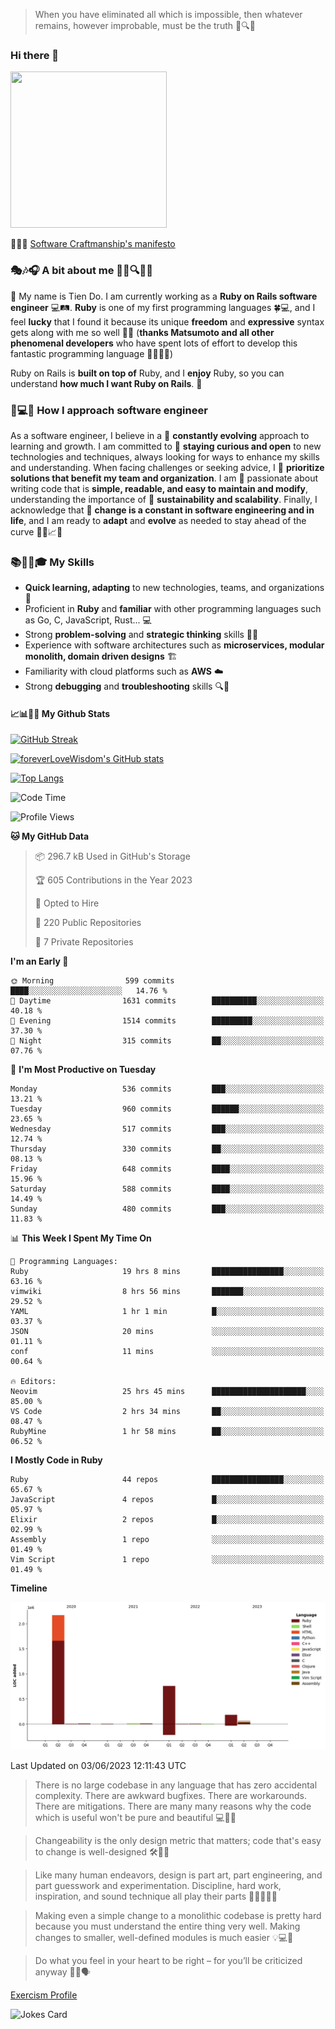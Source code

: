 > When you have eliminated all which is impossible, then whatever remains, however improbable, must be the truth 🤔🔍💡
### Hi there 👋

<!--
**foreverLoveWisdom/foreverLoveWisdom** is a ✨ _special_ ✨ repository because its `README.md` (this file) appears on your GitHub profile.

Here are some ideas to get you started:

- 🔭 I’m currently working on ...
- 🌱 I’m currently learning ...
- 👯 I’m looking to collaborate on ...
- 🤔 I’m looking for help with ...
- 💬 Ask me about ...
- 📫 How to reach me: ...
- 😄 Pronouns: ...
- ⚡ Fun fact: ...
-->

<img src="https://codecondo.com/wp-content/uploads/2017/09/railslogo.png" width="250" height="250">

 📜🔨🌟 [Software Craftmanship's manifesto](http://manifesto.softwarecraftsmanship.org/)

### 🎭🎶🎧 A bit about me 🕵️‍♀️🔍🕵️‍♂️
👋 My name is Tien Do. I am currently working as a **Ruby on Rails software engineer** 💻🛤️. **Ruby** is one of my first programming languages 🍀💻, and I feel **lucky** that I found it because its unique **freedom** and **expressive** syntax gets along with me so well 🤗💬 (**thanks Matsumoto and all other phenomenal developers** who have spent lots of effort to develop this fantastic programming language 🙏👨‍💻🌟)

Ruby on Rails is **built on top of** Ruby, and I **enjoy** Ruby, so you can understand **how much I want Ruby on Rails**. 🤩

### 🤔💻🔨 How I approach software engineer
As a software engineer, I believe in a 🔄 **constantly evolving** approach to learning and growth. I am committed to 🤔 **staying curious and open** to new technologies and techniques, always looking for ways to enhance my skills and understanding. When facing challenges or seeking advice, I 👥  **prioritize solutions that benefit my team and organization**. I am 🎉 passionate about writing code that is **simple, readable, and easy to maintain and modify**, understanding the importance of 🌱 **sustainability and scalability**. Finally, I acknowledge that 🌊 **change is a constant in software engineering and in life**, and I am ready to **adapt** and **evolve** as needed to stay ahead of the curve 🏃‍♂️📈🔄

### 📚🧑‍💻🎓 My Skills
- **Quick learning, adapting** to new technologies, teams, and organizations 🚀
- Proficient in **Ruby** and **familiar** with other programming languages such as Go, C, JavaScript, Rust... 💻
- Strong **problem-solving** and **strategic thinking** skills 🤔💡
- Experience with software architectures such as **microservices, modular monolith, domain driven designs** 🏗️
- Familiarity with cloud platforms such as **AWS** ☁️ 
- Strong **debugging** and **troubleshooting** skills 🔍🐞

#### 📈📊👨‍💻  My Github Stats

[![GitHub Streak](https://github-readme-streak-stats.herokuapp.com/?user=foreverLoveWisdom&theme=dracula)](https://git.io/streak-stats)
&nbsp;
&nbsp;

[![foreverLoveWisdom's GitHub stats](https://github-readme-stats.vercel.app/api?username=foreverLoveWisdom&show_icons=true&theme=react&count_private=true)](https://github.com/anuraghazra/github-readme-stats)

[![Top Langs](https://github-readme-stats.vercel.app/api/top-langs/?username=foreverLoveWisdom&show_icons=true&theme=vue-dark)](https://github.com/anuraghazra/github-readme-stats)

<!--START_SECTION:waka-->
![Code Time](http://img.shields.io/badge/Code%20Time-1%2C969%20hrs%2015%20mins-blue)

![Profile Views](http://img.shields.io/badge/Profile%20Views-0-blue)

**🐱 My GitHub Data** 

> 📦 296.7 kB Used in GitHub's Storage 
 > 
> 🏆 605 Contributions in the Year 2023
 > 
> 💼 Opted to Hire
 > 
> 📜 220 Public Repositories 
 > 
> 🔑 7 Private Repositories 
 > 
**I'm an Early 🐤** 

```text
🌞 Morning                599 commits         ████░░░░░░░░░░░░░░░░░░░░░   14.76 % 
🌆 Daytime                1631 commits        ██████████░░░░░░░░░░░░░░░   40.18 % 
🌃 Evening                1514 commits        █████████░░░░░░░░░░░░░░░░   37.30 % 
🌙 Night                  315 commits         ██░░░░░░░░░░░░░░░░░░░░░░░   07.76 % 
```
📅 **I'm Most Productive on Tuesday** 

```text
Monday                   536 commits         ███░░░░░░░░░░░░░░░░░░░░░░   13.21 % 
Tuesday                  960 commits         ██████░░░░░░░░░░░░░░░░░░░   23.65 % 
Wednesday                517 commits         ███░░░░░░░░░░░░░░░░░░░░░░   12.74 % 
Thursday                 330 commits         ██░░░░░░░░░░░░░░░░░░░░░░░   08.13 % 
Friday                   648 commits         ████░░░░░░░░░░░░░░░░░░░░░   15.96 % 
Saturday                 588 commits         ████░░░░░░░░░░░░░░░░░░░░░   14.49 % 
Sunday                   480 commits         ███░░░░░░░░░░░░░░░░░░░░░░   11.83 % 
```


📊 **This Week I Spent My Time On** 

```text
💬 Programming Languages: 
Ruby                     19 hrs 8 mins       ████████████████░░░░░░░░░   63.16 % 
vimwiki                  8 hrs 56 mins       ███████░░░░░░░░░░░░░░░░░░   29.52 % 
YAML                     1 hr 1 min          █░░░░░░░░░░░░░░░░░░░░░░░░   03.37 % 
JSON                     20 mins             ░░░░░░░░░░░░░░░░░░░░░░░░░   01.11 % 
conf                     11 mins             ░░░░░░░░░░░░░░░░░░░░░░░░░   00.64 % 

🔥 Editors: 
Neovim                   25 hrs 45 mins      █████████████████████░░░░   85.00 % 
VS Code                  2 hrs 34 mins       ██░░░░░░░░░░░░░░░░░░░░░░░   08.47 % 
RubyMine                 1 hr 58 mins        ██░░░░░░░░░░░░░░░░░░░░░░░   06.52 % 
```

**I Mostly Code in Ruby** 

```text
Ruby                     44 repos            ████████████████░░░░░░░░░   65.67 % 
JavaScript               4 repos             █░░░░░░░░░░░░░░░░░░░░░░░░   05.97 % 
Elixir                   2 repos             █░░░░░░░░░░░░░░░░░░░░░░░░   02.99 % 
Assembly                 1 repo              ░░░░░░░░░░░░░░░░░░░░░░░░░   01.49 % 
Vim Script               1 repo              ░░░░░░░░░░░░░░░░░░░░░░░░░   01.49 % 
```



**Timeline**

![Lines of Code chart](https://raw.githubusercontent.com/foreverLoveWisdom/foreverLoveWisdom/main/assets/bar_graph.png)


 Last Updated on 03/06/2023 12:11:43 UTC
<!--END_SECTION:waka-->


> There is no large codebase in any language that has zero accidental complexity. There are awkward bugfixes. There are workarounds. There are mitigations.
> There are many many reasons why the code which is useful won't be pure and beautiful 💻🐞🤔

> Changeability is the only design metric that matters; code that's easy to change is well-designed 🛠️🔄🎨

> Like many human endeavors, design is part art, part engineering, and part guesswork and experimentation. Discipline, hard work, inspiration, and sound technique all play their parts 🎨🧑‍💻🔬🧪

> Mak­ing even a sim­ple change to a mono­lith­ic code­base is pret­ty hard because you must under­stand the entire thing very well. Mak­ing changes to small­er, well-defined mod­ules is much easier 💡💻🤔
 
 > Do what you feel in your heart to be right – for you’ll be criticized anyway 💖🙏🗣️ 
 
[Exercism Profile](https://exercism.org/profiles/foreverLoveWisdom)

![Jokes Card](https://readme-jokes.vercel.app/api)
